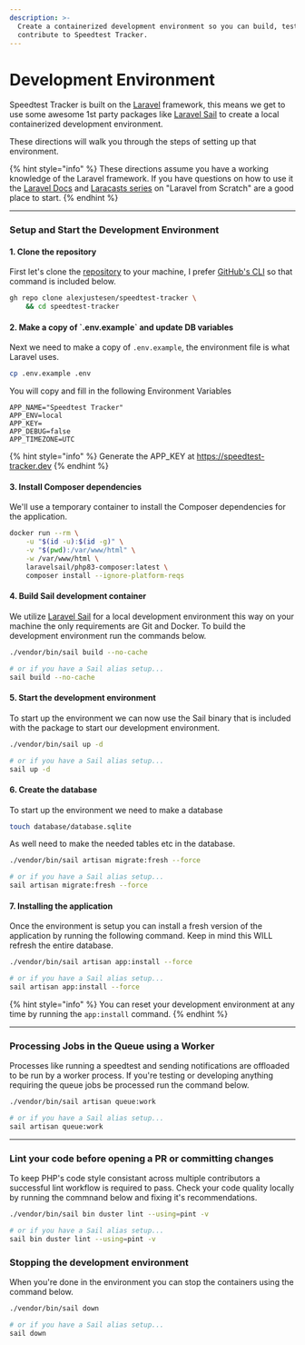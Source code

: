 ```yaml
---
description: >-
  Create a containerized development environment so you can build, test and
  contribute to Speedtest Tracker.
---
```


# Development Environment

Speedtest Tracker is built on the [Laravel](https://laravel.com/) framework, this means we get to use some awesome 1st party packages like [Laravel Sail](https://laravel.com/docs/10.x/sail) to create a local containerized development environment.

These directions will walk you through the steps of setting up that environment.

{% hint style="info" %}
These directions assume you have a working knowledge of the Laravel framework. If you have questions on how to use it the [Laravel Docs](https://laravel.com/docs/9.x) and [Laracasts series](https://laracasts.com/series/laravel-8-from-scratch) on "Laravel from Scratch" are a good place to start.
{% endhint %}

***

### Setup and Start the Development Environment

#### 1. Clone the repository

First let's clone the [repository](https://github.com/alexjustesen/speedtest-tracker) to your machine, I prefer [GitHub's CLI](https://cli.github.com/) so that command is included below.

```bash
gh repo clone alexjustesen/speedtest-tracker \
    && cd speedtest-tracker
```

#### 2. Make a copy of \`.env.example\` and update DB variables

Next we need to make a copy of `.env.example`, the environment file is what Laravel uses.

```bash
cp .env.example .env
```

You will copy and fill in the following Environment Variables

```
APP_NAME="Speedtest Tracker"
APP_ENV=local
APP_KEY=
APP_DEBUG=false
APP_TIMEZONE=UTC
```
{% hint style="info" %}
Generate the APP_KEY at https://speedtest-tracker.dev
{% endhint %}

#### 3. Install Composer dependencies

We'll use a temporary container to install the Composer dependencies for the application.

```bash
docker run --rm \
    -u "$(id -u):$(id -g)" \
    -v "$(pwd):/var/www/html" \
    -w /var/www/html \
    laravelsail/php83-composer:latest \
    composer install --ignore-platform-reqs
```

#### 4. Build Sail development container

We utilize [Laravel Sail](https://laravel.com/docs/10.x/sail) for a local development environment this way on your machine the only requirements are Git and Docker. To build the development environment run the commands below.

```bash
./vendor/bin/sail build --no-cache

# or if you have a Sail alias setup...
sail build --no-cache
```

#### 5. Start the development environment

To start up the environment we can now use the Sail binary that is included with the package to start our development environment.

```bash
./vendor/bin/sail up -d

# or if you have a Sail alias setup...
sail up -d
```

#### 6. Create the database 

To start up the environment we need to make a database

```bash
touch database/database.sqlite
```

As well need to make the needed tables etc in the database.

```bash
./vendor/bin/sail artisan migrate:fresh --force

# or if you have a Sail alias setup...
sail artisan migrate:fresh --force
```

#### 7. Installing the application

Once the environment is setup you can install a fresh version of the application by running the following command. Keep in mind this WILL refresh the entire database.

```bash
./vendor/bin/sail artisan app:install --force

# or if you have a Sail alias setup...
sail artisan app:install --force
```

{% hint style="info" %}
You can reset your development environment at any time by running the `app:install` command.
{% endhint %}

***

### Processing Jobs in the Queue using a Worker

Processes like running a speedtest and sending notifications are offloaded to be run by a worker process. If you're testing or developing anything requiring the queue jobs be processed run the command below.

```bash
./vendor/bin/sail artisan queue:work

# or if you have a Sail alias setup...
sail artisan queue:work
```

***

### Lint your code before opening a PR or committing changes

To keep PHP's code style consistant across multiple contributors a successful lint workflow is required to pass. Check your code quality locally by running the commnand below and fixing it's recommendations.

```bash
./vendor/bin/sail bin duster lint --using=pint -v

# or if you have a Sail alias setup...
sail bin duster lint --using=pint -v
```

### Stopping the development environment

When you're done in the environment you can stop the containers using the command below.

```bash
./vendor/bin/sail down

# or if you have a Sail alias setup...
sail down
```
